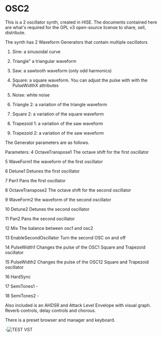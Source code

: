# OSC2
This is a 2 oscillator synth, created in HISE.
The documents contained here are what's required for the GPL v3 open-source license to share, sell, distribute.

The synth has 2 Waveform Generators that contain multiple oscillators

1.	Sine:		a sinusoidal curve

2.	Triangle"		a triangular waveform

3.	Saw:		a sawtooth waveform (only odd harmonics)

4.	Square:		a square waveform. You can adjust the pulse with with the PulseWidthX attributes

5.	Noise:		white noise

6.	Triangle 2:		a variation of the triangle waveform

7.	Square 2:		a variation of the square waveform

8.	Trapezoid 1:		a variation of the saw waveform

9.	Trapezoid 2:		a variation of the saw waveform

The Generator parameters are as follows. 

Parameters:
4	OctaveTranspose1	The octave shift for the first oscillator

5	WaveForm1	the waveform of the first oscillator

6	Detune1	Detunes the first oscillator

7	Pan1	Pans the first oscillator

8	OctaveTranspose2	The octave shift for the second oscillator

9	WaveForm2	the waveform of the second oscillator

10	Detune2	Detunes the second oscillator

11	Pan2	Pans the second oscillator

12	Mix	The balance between osc1 and osc2

13	EnableSecondOscillator	Turn the second OSC on and off

14	PulseWidth1	Changes the pulse of the OSC1 Square and Trapezoid oscillator

15	PulseWidth2	Changes the pulse of the OSC12 Square and Trapezoid oscillator

16	HardSync	


17	SemiTones1	-

18	SemiTones2	-

Also included is an AHDSR and Attack Level Envelope with visual graph. 
Reverb controls, delay controls and chorous. 

There is a preset browser and manager and keyboard. 

-![TEST VST](https://github.com/user-attachments/assets/f4e893b5-d8ff-460a-9836-17b94e7187bf)
